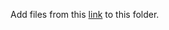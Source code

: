 Add files from this [link](https://drive.google.com/drive/folders/19UyEyHkaQiaWhC5eSKatHMEiptq8y-Wm?usp=sharing) to this folder.
